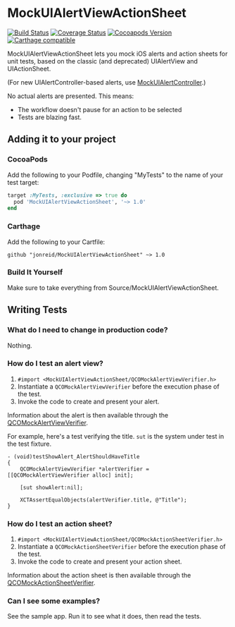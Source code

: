 # MockUIAlertViewActionSheet

[![Build Status](https://travis-ci.org/jonreid/MockUIAlertViewActionSheet.svg?branch=master)](https://travis-ci.org/jonreid/MockUIAlertViewActionSheet)
[![Coverage Status](https://coveralls.io/repos/jonreid/MockUIAlertViewActionSheet/badge.svg?branch=master&service=github)](https://coveralls.io/github/jonreid/MockUIAlertViewActionSheet?branch=master)
[![Cocoapods Version](https://cocoapod-badges.herokuapp.com/v/MockUIAlertViewActionSheet/badge.png)](https://cocoapods.org/pods/MockUIAlertViewActionSheet)
[![Carthage compatible](https://img.shields.io/badge/Carthage-compatible-4BC51D.svg?style=flat)](https://github.com/Carthage/Carthage)

MockUIAlertViewActionSheet lets you mock iOS alerts and action sheets for unit
tests, based on the classic (and deprecated) UIAlertView and UIActionSheet.

(For new UIAlertController-based alerts, use
[MockUIAlertController](https://github.com/jonreid/MockUIAlertController).)

No actual alerts are presented. This means:

* The workflow doesn't pause for an action to be selected
* Tests are blazing fast.

## Adding it to your project

### CocoaPods

Add the following to your Podfile, changing "MyTests" to the name of your test target:

```ruby
target :MyTests, :exclusive => true do
  pod 'MockUIAlertViewActionSheet', '~> 1.0'
end
```

### Carthage

Add the following to your Cartfile:

```
github "jonreid/MockUIAlertViewActionSheet" ~> 1.0
```

### Build It Yourself

Make sure to take everything from Source/MockUIAlertViewActionSheet.


## Writing Tests
 
### What do I need to change in production code?

Nothing.

### How do I test an alert view?

1. `#import <MockUIAlertViewActionSheet/QCOMockAlertViewVerifier.h>`
2. Instantiate a `QCOMockAlertViewVerifier` before the execution phase of the test.
3. Invoke the code to create and present your alert.

Information about the alert is then available through the
[QCOMockAlertViewVerifier](https://github.com/jonreid/MockUIAlertViewActionSheet/blob/master/Source/MockUIAlertViewActionSheet/QCOMockAlertViewVerifier.h).

For example, here's a test verifying the title. `sut` is the system under test
in the test fixture.

```obj-c
- (void)testShowAlert_AlertShouldHaveTitle
{
    QCOMockAlertViewVerifier *alertVerifier = [[QCOMockAlertViewVerifier alloc] init];

    [sut showAlert:nil];

    XCTAssertEqualObjects(alertVerifier.title, @"Title");
}
```

### How do I test an action sheet?

1. `#import <MockUIAlertViewActionSheet/QCOMockActionSheetVerifier.h>`
2. Instantiate a `QCOMockActionSheetVerifier` before the execution phase of the test.
3. Invoke the code to create and present your action sheet.

Information about the action sheet is then available through the
[QCOMockActionSheetVerifier](https://github.com/jonreid/MockUIAlertViewActionSheet/blob/master/Source/MockUIAlertViewActionSheet/QCOMockActionSheetVerifier.h).


### Can I see some examples?

See the sample app. Run it to see what it does, then read the tests.
